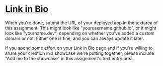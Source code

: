 # [Link in Bio](https://chapters.firstdraft.com/chapters/886)

When you're done, submit the URL of your deployed app in the textarea of this assignment. This might look like "yourusername.github.io", or it might look like "yourname.dev", depending on whether you've added a custom domain or not. Either one is fine, and you can always update it later.

If you spend some effort on your Link in Bio page and if you're willing to share your creation in a showcase we're putting together, please include "Add me to the showcase" in this assignment's text entry area.
